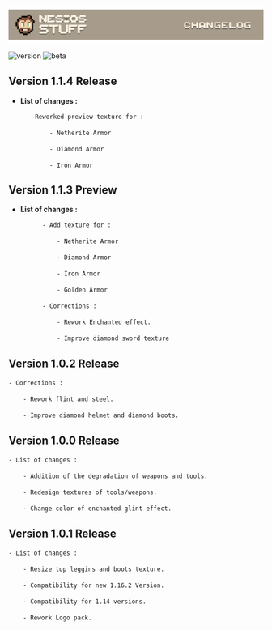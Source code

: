 ![Banner changelog](/img/ChangelogBanner.png)

![version](https://img.shields.io/github/v/release/N3siOS/Nesios_Stuff_Addon?label=Last%20version)
![beta](https://img.shields.io/github/v/release/N3siOS/Nesios_Stuff_Addon?color=orange&include_prereleases&label=Last%20beta%20version)

## Version 1.1.4 **Release**

- **List of changes :**

        - Reworked preview texture for :

              - Netherite Armor

              - Diamond Armor

              - Iron Armor

## Version 1.1.3 **Preview**

- **List of changes :**

            - Add texture for :

                - Netherite Armor

                - Diamond Armor

                - Iron Armor

                - Golden Armor

            - Corrections :
            
                - Rework Enchanted effect.
                
                - Improve diamond sword texture

## Version 1.0.2 **Release**

    - Corrections :

        - Rework flint and steel.
        
        - Improve diamond helmet and diamond boots.

## Version 1.0.0 **Release**

    - List of changes :

        - Addition of the degradation of weapons and tools.
        
        - Redesign textures of tools/weapons.
        
        - Change color of enchanted glint effect.

## Version 1.0.1 **Release**

    - List of changes :

        - Resize top leggins and boots texture.

        - Compatibility for new 1.16.2 Version.

        - Compatibility for 1.14 versions.

        - Rework Logo pack.
